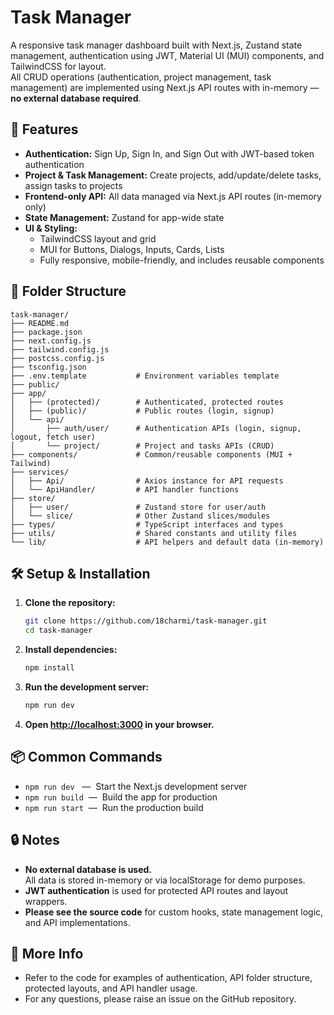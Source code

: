 # Task Manager

A responsive task manager dashboard built with Next.js, Zustand state management, authentication using JWT, Material UI (MUI) components, and TailwindCSS for layout.  
All CRUD operations (authentication, project management, task management) are implemented using Next.js API routes with in-memory —**no external database required**.

## 🚀 Features

- **Authentication:** Sign Up, Sign In, and Sign Out with JWT-based token authentication
- **Project & Task Management:** Create projects, add/update/delete tasks, assign tasks to projects
- **Frontend-only API:** All data managed via Next.js API routes (in-memory only)
- **State Management:** Zustand for app-wide state
- **UI & Styling:**  
  - TailwindCSS layout and grid  
  - MUI for Buttons, Dialogs, Inputs, Cards, Lists  
  - Fully responsive, mobile-friendly, and includes reusable components

## 📁 Folder Structure

```
task-manager/
├── README.md
├── package.json
├── next.config.js
├── tailwind.config.js
├── postcss.config.js
├── tsconfig.json
├── .env.template           # Environment variables template
├── public/
├── app/
│   ├── (protected)/        # Authenticated, protected routes
│   ├── (public)/           # Public routes (login, signup)
│   └── api/
│       ├── auth/user/      # Authentication APIs (login, signup, logout, fetch user)
│       └── project/        # Project and tasks APIs (CRUD)
├── components/             # Common/reusable components (MUI + Tailwind)
├── services/
│   ├── Api/                # Axios instance for API requests
│   └── ApiHandler/         # API handler functions
├── store/
│   ├── user/               # Zustand store for user/auth
│   └── slice/              # Other Zustand slices/modules
├── types/                  # TypeScript interfaces and types
├── utils/                  # Shared constants and utility files
└── lib/                    # API helpers and default data (in-memory)
```

## 🛠️ Setup & Installation

1. **Clone the repository:**
   ```bash
   git clone https://github.com/18charmi/task-manager.git
   cd task-manager
   ```

2. **Install dependencies:**
   ```bash
   npm install
   ```

3. **Run the development server:**
   ```bash
   npm run dev
   ```

4. **Open [http://localhost:3000](http://localhost:3000) in your browser.**

## 📦 Common Commands

- `npm run dev` &nbsp;&nbsp;—&nbsp; Start the Next.js development server
- `npm run build` &nbsp;—&nbsp; Build the app for production
- `npm run start` &nbsp;—&nbsp; Run the production build

## 🔒 Notes

- **No external database is used.**  
  All data is stored in-memory or via localStorage for demo purposes.
- **JWT authentication** is used for protected API routes and layout wrappers.
- **Please see the source code** for custom hooks, state management logic, and API implementations.

## 📄 More Info

- Refer to the code for examples of authentication, API folder structure, protected layouts, and API handler usage.
- For any questions, please raise an issue on the GitHub repository.
